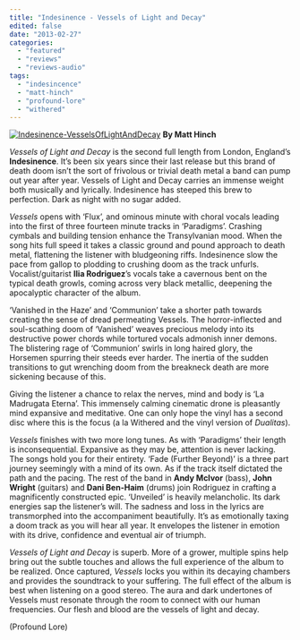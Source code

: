 ```yaml
---
title: "Indesinence - Vessels of Light and Decay"
edited: false
date: "2013-02-27"
categories:
  - "featured"
  - "reviews"
  - "reviews-audio"
tags:
  - "indesincence"
  - "matt-hinch"
  - "profound-lore"
  - "withered"
---
```


[![Indesinence-VesselsOfLightAndDecay](http://www.hellbound.ca/wp-content/uploads/2013/02/Indesinence-VesselsOfLightAndDecay.jpg)](http://www.hellbound.ca/wp-content/uploads/2013/02/Indesinence-VesselsOfLightAndDecay.jpg) **By Matt Hinch**

_Vessels of Light and Decay_ is the second full length from London, England’s **Indesinence**. It’s been six years since their last release but this brand of death doom isn’t the sort of frivolous or trivial death metal a band can pump out year after year. Vessels of Light and Decay carries an immense weight both musically and lyrically. Indesinence has steeped this brew to perfection. Dark as night with no sugar added.

_Vessels_ opens with ‘Flux’, and ominous minute with choral vocals leading into the first of three fourteen minute tracks in ‘Paradigms’. Crashing cymbals and building tension enhance the Transylvanian mood. When the song hits full speed it takes a classic ground and pound approach to death metal, flattening the listener with bludgeoning riffs. Indesinence slow the pace from gallop to plodding to crushing doom as the track unfurls. Vocalist/guitarist **Ilia Rodriguez**’s vocals take a cavernous bent on the typical death growls, coming across very black metallic, deepening the apocalyptic character of the album.

‘Vanished in the Haze’ and ‘Communion’ take a shorter path towards creating the sense of dread permeating Vessels. The horror-inflected and soul-scathing doom of ‘Vanished’ weaves precious melody into its destructive power chords while tortured vocals admonish inner demons. The blistering rage of ‘Communion’ swirls in long haired glory, the Horsemen spurring their steeds ever harder. The inertia of the sudden transitions to gut wrenching doom from the breakneck death are more sickening because of this.

Giving the listener a chance to relax the nerves, mind and body is ‘La Madrugata Eterna’. This immensely calming cinematic drone is pleasantly mind expansive and meditative. One can only hope the vinyl has a second disc where this is the focus (a la Withered and the vinyl version of _Dualitas_).

_Vessels_ finishes with two more long tunes. As with ‘Paradigms’ their length is inconsequential. Expansive as they may be, attention is never lacking. The songs hold you for their entirety. ‘Fade (Further Beyond)’ is a three part journey seemingly with a mind of its own. As if the track itself dictated the path and the pacing. The rest of the band in **Andy McIvor** (bass), **John Wright** (guitars) and **Dani Ben-Haim** (drums) join Rodriguez in crafting a magnificently constructed epic. ‘Unveiled’ is heavily melancholic. Its dark energies sap the listener’s will. The sadness and loss in the lyrics are transmorphed into the accompaniment beautifully. It’s as emotionally taxing a doom track as you will hear all year. It envelopes the listener in emotion with its drive, confidence and eventual air of triumph.

_Vessels of Light and Decay_ is superb. More of a grower, multiple spins help bring out the subtle touches and allows the full experience of the album to be realized. Once captured, _Vessels_ locks you within its decaying chambers and provides the soundtrack to your suffering. The full effect of the album is best when listening on a good stereo. The aura and dark undertones of Vessels must resonate through the room to connect with our human frequencies. Our flesh and blood are the vessels of light and decay.

(Profound Lore)
